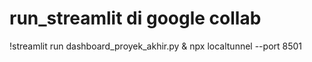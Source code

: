 # run_streamlit di google collab
!streamlit run dashboard_proyek_akhir.py & npx localtunnel --port 8501

